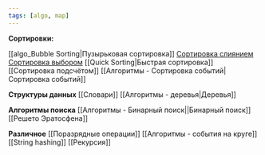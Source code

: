 ```yaml
---
tags: [algo, map]
---
```


**Сортировки:**

[[algo_Bubble Sorting|Пузырьковая сортировка]]
[Сортировка слиянием](Сортировка%20слиянием.md)
[Сортировка выбором](Сортировка%20выбором.md)
[[Quick Sorting|Быстрая сортировка]]
[[Сортировка подсчётом]]
[[Алгоритмы - Сортировка событий|Сортировка событий]]

**Структуры данных**
[[Словари]]
[[Алгоритмы - деревья|Деревья]]

**Алгоритмы поиска**
[[Алгоритмы - Бинарный поиск||Бинарный поиск]]
[[Решето Эратосфена]]

**Различное**
[[Поразрядные операции]]
[[Алгоритмы - события на круге]]
[[String hashing]]
[[Рекурсия]]

